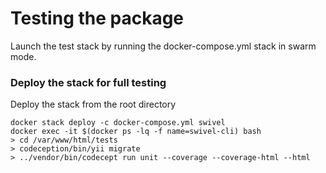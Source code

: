 # Testing the package
Launch the test stack by running the docker-compose.yml stack in swarm mode.

### Deploy the stack for full testing
Deploy the stack from the root directory
```shell
docker stack deploy -c docker-compose.yml swivel
docker exec -it $(docker ps -lq -f name=swivel-cli) bash
> cd /var/www/html/tests
> codeception/bin/yii migrate
> ../vendor/bin/codecept run unit --coverage --coverage-html --html
```